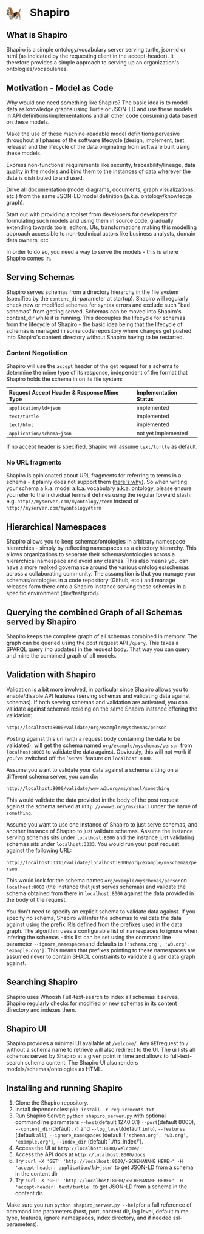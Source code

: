 # <img src="static/shapiro.png" alt="Shapiro" width="8%" style="margin-bottom:-15px;margin-right:15px"/>  Shapiro

## What is Shapiro
Shapiro is a simple ontology/vocabulary server serving turtle, json-ld or html (as indicated by the requesting client in the accept-header). It therefore provides a simple approach to serving up an organization's ontologies/vocabularies.

## Motivation - Model as Code
Why would one need something like Shapiro? The basic idea is to model data as knowledge graphs using Turtle or JSON-LD and use these models in API definitions/implementations and all other code consuming data based on these models.

Make the use of these machine-readable model definitions pervasive throughout all phases of the software lifecycle (design, implement, test, release) and the lifecycle of the data originating from software built using these models.

Express non-functional requirements like security, traceability/lineage, data quality in the models and bind them to the instances of data wherever the data is distributed to and used.

Drive all documentation (model diagrams, documents, graph visualizations, etc.) from the same JSON-LD model definition (a.k.a. ontology/knowledge graph).

Start out with providing a toolset from developers for developers for formulating such models and using them in source code, gradually extending towards tools, editors, UIs, transformations making this modelling approach accessible to non-technical actors like business analysts, domain data owners, etc.

In order to do so, you need a way to serve the models - this is where Shapiro comes in.

## Serving Schemas
Shapiro serves schemas from a directory hierarchy in the file system (specifiec by the `content_dir`parameter at startup). Shapiro will regularly check new or modified schemas for syntax errors and exclude such "bad schemas" from getting served. Schemas can be moved into Shapiro's content_dir while it is running. This decouples the lifecycle for schemas from the lifecycle of Shapiro - the basic idea being that the lifecycle of schemas is managed in some code repository where changes get pushed into Shapiro's content directory without Shapiro having to be restarted.

### Content Negotiation
Shapiro will use the `accept` header of the get request for a schema to determine the mime type of its response, independent of the format that Shapiro holds the schema in on its file system:

| Request Accept Header & Response Mime Type | Implementation Status |
|:-------------------------------------------|:----------------------|
| `application/ld+json`                      | implemented           |
| `text/turtle`                              | implemented           |
| `text/html`                                | implemented           |
| `application/schema+json`                  | not yet implemented   |

If no accept header is specified, Shapiro will assume `text/turtle` as default.

### No URL fragments
Shapiro is opinionated about URL fragments for referring to terms in a schema - it plainly does not support them ([here's why](https://blog.httpwatch.com/2011/03/01/6-things-you-should-know-about-fragment-urls/)). So when writing your schema a.k.a. model a.k.a. vocabulary a.k.a. ontology, please ensure you refer to the individual terms it defines using the regular forward slash: e.g. `http://myserver.com/myontology/term` instead of `http://myserver.com/myontology#term`

## Hierarchical Namespaces
Shapiro allows you to keep schemas/ontologies in arbitrary namespace hierarchies - simply by reflecting namespaces as a directory hierarchy. This allows organizations to separate their schemas/ontologies across a hierarchical namespace and avoid any clashes. This also means you can have a more realxed governance around the various ontologies/schemas across a collaborating community. The assumption is that you manage your schemas/ontologies in a code repository (Github, etc.) and manage releases form there onto a Shapiro instance serving these schemas in a specific environment (dev/test/prod).

## Querying the combined Graph of all Schemas served by Shapiro
Shapiro keeps the complete graph of all schemas combined in memory. The graph can be queried using the post request API `/query`. This takes a SPARQL query (no updates) in the request body. That way you can query and mine the combined graph of all models.

## Validation with Shapiro
Validation is a bit more involved, in particular since Shapiro allows you to enable/disable API features (serving schemas and validating data against schemas).
If both serving schemas and validation are activated, you can validate against schemas residing on the same Shapiro instance offering the validation:

`http://localhost:8000/validate/org/example/myschemas/person`

Posting against this url (with a request body containing the data to be validated), will get the schema named `org/example/myschemas/person` from `localhost:8000` to validate the data against. Obviously, this will not work if you've switched off the 'serve' feature on `localhost:8000`.

Assume you want to validate your data against a schema sitting on a different schema server, you can do:

`http://localhost:8000/validate/www.w3.org/ms/shacl/something`

This would validate the data provided in the body of the post request against the schema served at `http://wwww3.org/ms/shacl` under the name of `something`.

Assume you want to use one instance of Shapiro to just serve schemas, and another instance of Shapiro to just validate schemas. Assume the instance serving schemas sits under `localhost:8000` and the instance just validating schemas sits under `localhost:3333`. You would run your post request against the following URL:

`http://localhost:3333/validate/localhost:8000/org/example/myschemas/person`

This would look for the schema names `org/example/myschemas/person`on `localhost:8000` (the instance that just serves schemas) and validate the schema obtained from there in `localhost:8000` against the data provided in the body of the request.

You don't need to specify an explicit schema to validate data against. If you specify no schema, Shapiro will infer the schemas to validate the data against using the prefix IRIs defined from the prefixes used in the data graph. The algorithm uses a configurable list of namespaces to ignore when infering the schemas - this list can be set using the command line parameter `--ignore_namespaces`and defaults to `['schema.org', 'w3.org', 'example.org']`. This means that prefixes pointing to these namespaces are assumed never to contain SHACL constraints to validate a given data graph against.

## Searching Shapiro
Shapiro uses Whoosh Full-text-search to index all schemas it serves. Shapiro regularly checks for modified or new schemas in its content directory and indexes them.

## Shapiro UI
Shapiro provides a minimal UI available at `/welcome/`. Any `GET`request to `/` without a schema name to retrieve will also redirect to the UI. The ui lists all schemas served by Shapiro at a given point in time and allows to full-text-search schema content.
The Shapiro UI also renders models/schemas/ontologies as HTML.

## Installing and running Shapiro
1. Clone the Shapiro repository.
2. Install dependencies: `pip install -r requirements.txt`
4. Run Shapiro Server: `python shapiro_server.py` with optional commandline paramaters `--host`(default 127.0.0.1) `--port`(default 8000), `--content_dir`(default `./`) and `--log_level`(default `info`), `--features` (default `all`), `--ignore_namespaces` (default `['schema.org', 'w3.org', 'example.org']`, `--index_dir` (default `./fts_index/').
5. Access the UI at `http://localhost:8000/welcome/`
6. Access the API docs at `http://localhost:8000/docs`
7. Try `curl -X 'GET' 'http://localhost:8000/<SCHEMANAME HERE>' -H 'accept-header: application/ld+json'` to get JSON-LD from a schema in the content dir
8. Try `curl -X 'GET' 'http://localhost:8000/<SCHEMANAME HERE>' -H 'accept-header: text/turtle'` to get JSON-LD from a schema in the content dir.

Make sure you run `python shapiro_server.py --help`for a full reference of command line parameters (host, port, content dir, log level, default mime type, features, ignore namespaces, index directory, and if needed ssl-parameters).

